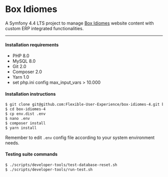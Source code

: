 Box Idiomes
===========

A Symfony 4.4 LTS project to manage [Box Idiomes](https://www.boxidiomes.cat) website content with custom ERP integrated functionalities.

---

#### Installation requirements

* PHP 8.0
* MySQL 8.0
* Git 2.0
* Composer 2.0
* Yarn 1.0
* set php.ini config max_input_vars > 10.000

#### Installation instructions

```bash
$ git clone git@github.com:Flexible-User-Experience/box-idiomes-4.git box-idiomes-4
$ cd box-idiomes-4
$ cp env.dist .env
$ nano .env
$ composer install
$ yarn install
```

Remember to edit `.env` config file according to your system environment needs.

#### Testing suite commands

```bash
$ ./scripts/developer-tools/test-database-reset.sh
$ ./scripts/developer-tools/run-test.sh
```
